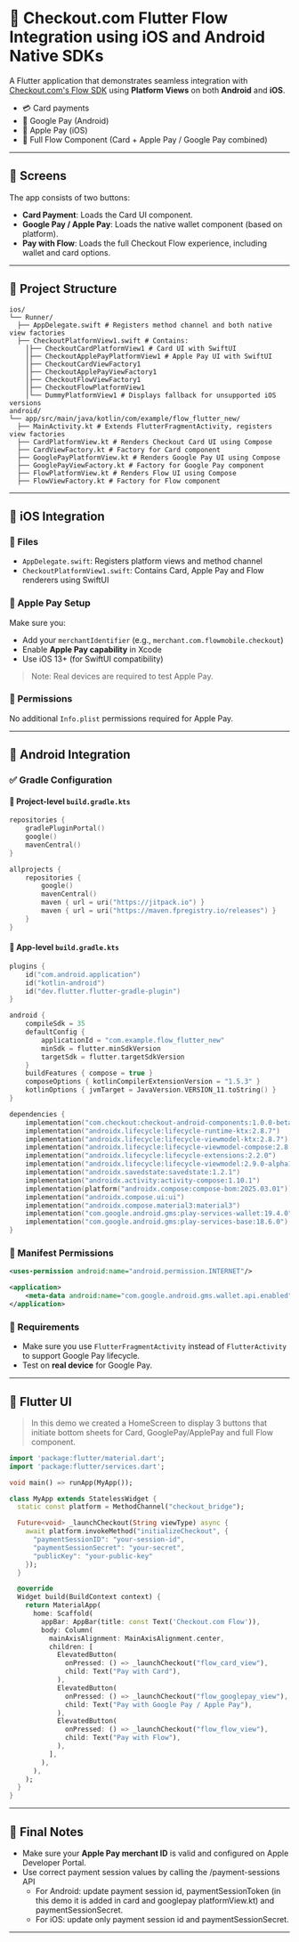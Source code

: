 # 🚀 Checkout.com Flutter Flow Integration using iOS and Android Native SDKs

A Flutter application that demonstrates seamless integration with [Checkout.com's Flow SDK](https://www.checkout.com/docs/payments/accept-payments/accept-a-payment-on-your-mobile-app/get-started-with-flow-for-mobile) using **Platform Views** on both **Android** and **iOS**.

- 💳 Card payments
- 🧾 Google Pay (Android)
- 🍏 Apple Pay (iOS)
- 🌊 Full Flow Component (Card + Apple Pay / Google Pay combined)
---

## 📱 Screens

The app consists of two buttons:

- **Card Payment**: Loads the Card UI component.
- **Google Pay / Apple Pay**: Loads the native wallet component (based on platform).
- **Pay with Flow**: Loads the full Checkout Flow experience, including wallet and card options.
---

## 🔧 Project Structure

```
ios/ 
└── Runner/ 
  ├── AppDelegate.swift # Registers method channel and both native view factories 
  ├── CheckoutPlatformView1.swift # Contains: 
    │├── CheckoutCardPlatformView1 # Card UI with SwiftUI 
    │├── CheckoutApplePayPlatformView1 # Apple Pay UI with SwiftUI 
    │├── CheckoutCardViewFactory1 
    │├── CheckoutApplePayViewFactory1 
    │├── CheckoutFlowViewFactory1 
    │├── CheckoutFlowPlatformView1
    │└── DummyPlatformView1 # Displays fallback for unsupported iOS versions
android/
└── app/src/main/java/kotlin/com/example/flow_flutter_new/ 
  ├── MainActivity.kt # Extends FlutterFragmentActivity, registers view factories 
  ├── CardPlatformView.kt # Renders Checkout Card UI using Compose 
  ├── CardViewFactory.kt # Factory for Card component 
  ├── GooglePayPlatformView.kt # Renders Google Pay UI using Compose 
  ├── GooglePayViewFactory.kt # Factory for Google Pay component 
  ├── FlowPlatformView.kt # Renders Flow UI using Compose 
  ├── FlowViewFactory.kt # Factory for Flow component 
```

---

## 📲 iOS Integration

### 🔹 Files
- `AppDelegate.swift`: Registers platform views and method channel
- `CheckoutPlatformView1.swift`: Contains Card, Apple Pay and Flow renderers using SwiftUI

### 🔹 Apple Pay Setup
Make sure you:
- Add your `merchantIdentifier` (e.g., `merchant.com.flowmobile.checkout`)
- Enable **Apple Pay capability** in Xcode
- Use iOS 13+ (for SwiftUI compatibility)

> Note: Real devices are required to test Apple Pay.

### 🔹 Permissions
No additional `Info.plist` permissions required for Apple Pay.

---

## 🤖 Android Integration

### ✅ Gradle Configuration

#### 🔹 Project-level `build.gradle.kts`
```kotlin
repositories {
    gradlePluginPortal()
    google()
    mavenCentral()
}

allprojects {
    repositories {
        google()
        mavenCentral()
        maven { url = uri("https://jitpack.io") }
        maven { url = uri("https://maven.fpregistry.io/releases") }
    }
}
```

#### 🔹 App-level `build.gradle.kts`
```kotlin
plugins {
    id("com.android.application")
    id("kotlin-android")
    id("dev.flutter.flutter-gradle-plugin")
}

android {
    compileSdk = 35
    defaultConfig {
        applicationId = "com.example.flow_flutter_new"
        minSdk = flutter.minSdkVersion
        targetSdk = flutter.targetSdkVersion
    }
    buildFeatures { compose = true }
    composeOptions { kotlinCompilerExtensionVersion = "1.5.3" }
    kotlinOptions { jvmTarget = JavaVersion.VERSION_11.toString() }
}

dependencies {
    implementation("com.checkout:checkout-android-components:1.0.0-beta-1")
    implementation("androidx.lifecycle:lifecycle-runtime-ktx:2.8.7")
    implementation("androidx.lifecycle:lifecycle-viewmodel-ktx:2.8.7")
    implementation("androidx.lifecycle:lifecycle-viewmodel-compose:2.8.7")
    implementation("androidx.lifecycle:lifecycle-extensions:2.2.0")
    implementation("androidx.lifecycle:lifecycle-viewmodel:2.9.0-alpha13")
    implementation("androidx.savedstate:savedstate:1.2.1")
    implementation("androidx.activity:activity-compose:1.10.1")
    implementation(platform("androidx.compose:compose-bom:2025.03.01"))
    implementation("androidx.compose.ui:ui")
    implementation("androidx.compose.material3:material3")
    implementation("com.google.android.gms:play-services-wallet:19.4.0")
    implementation("com.google.android.gms:play-services-base:18.6.0")
}
```

### 🔹 Manifest Permissions
```xml
<uses-permission android:name="android.permission.INTERNET"/>

<application>
    <meta-data android:name="com.google.android.gms.wallet.api.enabled" android:value="true"/>
</application>
```

### 🔹 Requirements
- Make sure you use `FlutterFragmentActivity` instead of `FlutterActivity` to support Google Pay lifecycle.
- Test on **real device** for Google Pay.

---

## 🧪 Flutter UI

> In this demo we created a HomeScreen to display 3 buttons that initiate bottom sheets for Card, GooglePay/ApplePay and full Flow component.

```dart
import 'package:flutter/material.dart';
import 'package:flutter/services.dart';

void main() => runApp(MyApp());

class MyApp extends StatelessWidget {
  static const platform = MethodChannel("checkout_bridge");

  Future<void> _launchCheckout(String viewType) async {
    await platform.invokeMethod("initializeCheckout", {
      "paymentSessionID": "your-session-id",
      "paymentSessionSecret": "your-secret",
      "publicKey": "your-public-key"
    });
  }

  @override
  Widget build(BuildContext context) {
    return MaterialApp(
      home: Scaffold(
        appBar: AppBar(title: const Text('Checkout.com Flow')),
        body: Column(
          mainAxisAlignment: MainAxisAlignment.center,
          children: [
            ElevatedButton(
              onPressed: () => _launchCheckout("flow_card_view"),
              child: Text("Pay with Card"),
            ),
            ElevatedButton(
              onPressed: () => _launchCheckout("flow_googlepay_view"),
              child: Text("Pay with Google Pay / Apple Pay"),
            ),
            ElevatedButton(
              onPressed: () => _launchCheckout("flow_flow_view"),
              child: Text("Pay with Flow"),
            ),
          ],
        ),
      ),
    );
  }
}
```

---

## 🧾 Final Notes

- Make sure your **Apple Pay merchant ID** is valid and configured on Apple Developer Portal.
- Use correct payment session values by calling the /payment-sessions API
  - For Android: update payment session id, paymentSessionToken (in this demo it is added in card and googlepay platformView.kt) and paymentSessionSecret.
  - For iOS: update only payment session id and paymentSessionSecret.

---